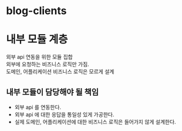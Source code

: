 blog-clients
===

# 내부 모듈 계층

외부 api 연동을 위한 모듈 집합  
외부에 요청하는 비즈니스 로직만 가짐.  
도메인, 어플리케이션 비즈니스 로직은 모르게 설계

## 내부 모듈이 담당해야 될 책임

- 외부 api 를 연동한다.
- 외부 api 에 대한 응답을 통일성 있게 가공한다.
- 실제 도메인, 어플리케이션에 대한 비즈니스 로직은 들어가지 않게 설계한다.
